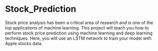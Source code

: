 # Stock_Prediction
Stock price analysis has been a critical area of research and is one of the top applications of machine learning. This project will teach you how to perform stock price prediction using machine learning and deep learning techniques. Here, you will use an LSTM network to train your model with Apple stocks data.
